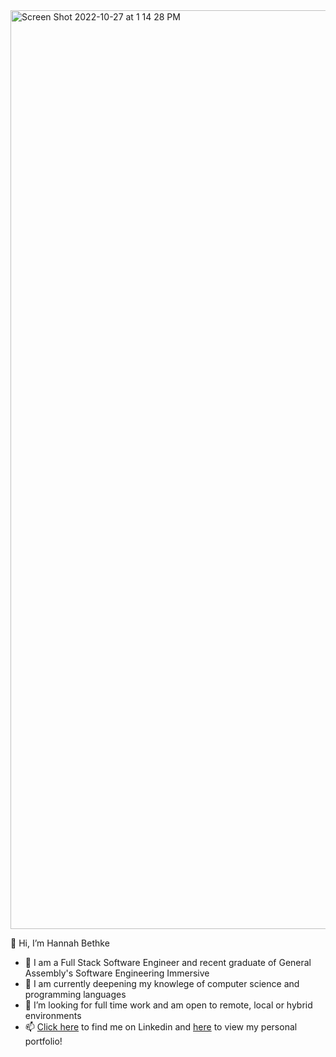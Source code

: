 
<img width="1470" alt="Screen Shot 2022-10-27 at 1 14 28 PM" src="https://user-images.githubusercontent.com/100505682/198378653-01e26707-632d-45c3-a7d1-f01c0b3abb11.png">



👋 Hi, I’m Hannah Bethke
  - 👀 I am a Full Stack Software Engineer and recent graduate of General Assembly's Software Engineering Immersive
  - 🌱 I am currently deepening my knowlege of computer science and programming languages
  - 💞️ I’m looking for full time work and am open to remote, local or hybrid environments
  - 📫 [Click here](https://www.linkedin.com/in/hannah-bethke/) to find me on Linkedin and [here](https://hannah-bethke.netlify.app/) to view my personal portfolio!

<!---
hannahbethke/hannahbethke is a ✨ special ✨ repository because its `README.md` (this file) appears on your GitHub profile.
You can click the Preview link to take a look at your changes.
--->
